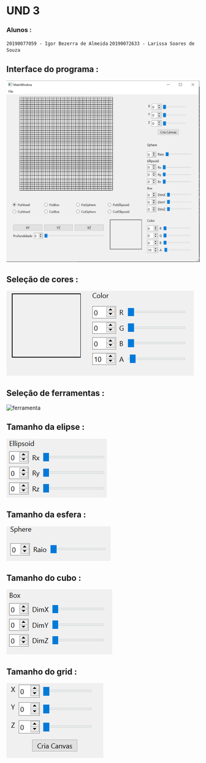 # UND 3

### Alunos : 
`20190077059 - Igor Bezerra de Almeida` 
`20190072633 - Larissa Soares de Souza`

## Interface do programa :
![interface](https://github.com/eumau/Unidade3PA/blob/main/figura%201%20PAu3.PNG)

## Seleção de cores :
![cores](https://github.com/eumau/Unidade3PA/blob/main/sele%C3%A7ao%20de%20cores.PNG)

## Seleção de ferramentas :
![ferramenta](https://github.com/eumau/Unidade3PA/blob/main/sele%C3%A7ao%20de%20ferramenta.PNG)

## Tamanho da elipse :
![eipse](https://github.com/eumau/Unidade3PA/blob/main/tamanho%20da%20elipse.PNG)

## Tamanho da esfera :
![esfera](https://github.com/eumau/Unidade3PA/blob/main/tamanho%20da%20esfera.PNG)

## Tamanho do cubo :
![cubo](https://github.com/eumau/Unidade3PA/blob/main/tamanho%20do%20cubo.PNG)

## Tamanho do grid :
![grid](https://github.com/eumau/Unidade3PA/blob/main/tamanho%20do%20grid.PNG)
